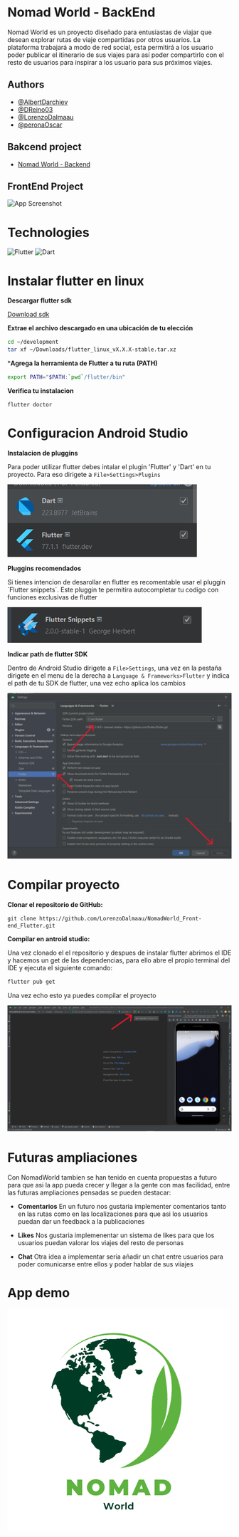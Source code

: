 # Nomad World - BackEnd

Nomad World es un proyecto diseñado para entusiastas de viajar que desean explorar rutas de viaje compartidas por otros usuarios. La plataforma trabajará a modo de red social, esta permitirá a los usuario poder publicar el itinerario de sus viajes para así poder compartirlo con el resto de usuarios para inspirar a los usuario para sus próximos viajes.

## Authors
- [@AlbertDarchiev](https://github.com/AlbertDarchiev)
- [@DReino03](https://github.com/DReino03) 
- [@LorenzoDalmaau](https://github.com/LorenzoDalmaau)
- [@peronaOscar](https://github.com/peronaOscar)


## Bakcend project
- [Nomad World - Backend](https://github.com/AlbertDarchiev/NomadWorld_BackEnd/tree/main)

## FrontEnd Project

![App Screenshot](https://ik.imagekit.io/albertITB/readme/Nomad%20World.png?updatedAt=1708598106088) 


# Technologies
![Flutter](https://img.shields.io/badge/Flutter-%2302569B.svg?style=for-the-badge&logo=Flutter&logoColor=white) ![Dart](https://img.shields.io/badge/dart-%230175C2.svg?style=for-the-badge&logo=dart&logoColor=white)


# Instalar flutter en linux

**Descargar flutter sdk**

[Download sdk](https://storage.googleapis.com/flutter_infra_release/releases/stable/linux/flutter_linux_3.19.1-stable.tar.xz)

**Extrae el archivo descargado en una ubicación de tu elección**

```bash
cd ~/development
tar xf ~/Downloads/flutter_linux_vX.X.X-stable.tar.xz
```

***Agrega la herramienta de Flutter a tu ruta (PATH)**

```bash
export PATH="$PATH:`pwd`/flutter/bin"
```

**Verifica tu instalacion**

```bash
flutter doctor
```

# Configuracion Android Studio

**Instalacion de pluggins**

Para poder utilizar flutter debes intalar el plugin 'Flutter' y 'Dart' en tu proyecto. Para eso dirigete a `File>Settings>Plugins`

![Plugins](./readme_assets/pluggins_flutter.png) 

**Pluggins recomendados**

Si tienes intencion de desarollar en flutter es recomentable usar el pluggin ´Flutter snippets´. Este pluggin te permitira autocompletar tu codigo con funciones exclusivas de flutter

![Plugins](./readme_assets/extra_pluggins_flutter.png) 

**Indicar path de flutter SDK**

Dentro de Android Studio dirigete a ``File>Settings``, una vez en la pestaña dirigete en el menu de la derecha a ``Language & Frameworks>Flutter`` y indica el path de tu SDK de flutter, una vez echo aplica los cambios

![Plugins](./readme_assets/flutter_path.png) 

# Compilar proyecto

**Clonar el repositorio de GitHub:**

    git clone https://github.com/LorenzoDalmaau/NomadWorld_Front-end_Flutter.git
    
**Compilar en antroid studio:**

Una vez clonado el el repositorio y despues de instalar flutter abrimos el IDE y hacemos un get de las dependencias, para ello abre el propio terminal del IDE y ejecuta el siguiente comando:

```bash
flutter pub get
```

Una vez echo esto ya puedes compilar el proyecto

![Android studio](./readme_assets/run_app_android.png) 


# Futuras ampliaciones

Con NomadWorld tambien se han tenido en cuenta propuestas a futuro para que asi la app pueda crecer y llegar a la gente con mas facilidad, entre las futuras ampliaciones pensadas se pueden destacar:

- **Comentarios**
    En un futuro nos gustaria implementer comentarios tanto en las rutas como en las localizaciones para que asi los usuarios puedan dar un feedback a la publicaciones

- **Likes**
    Nos gustaria implemenentar un sistema de likes para que los usuarios puedan valorar los viajes del resto de personas

- **Chat**
    Otra idea a implementar seria añadir un chat entre usuarios para poder comunicarse entre ellos y poder hablar de sus viiajes


# App demo

[![Nomad demo](./readme_assets/nomad_logo.png)](https://drive.google.com/file/d/1-0WSB1DX14HbdtZ1kP_jioV7YqaoEEZ8/view)
